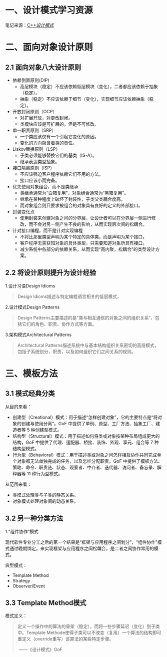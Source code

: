 # 一、设计模式学习资源

笔记来源：[C++*设计模式*](https://www.bilibili.com/video/BV1DT4y1R7sA?from=search&seid=4039513811621816140)



# 二、面向对象设计原则

## 2.1 面向对象八大设计原则

- 依赖倒置原则(DIP)
  - 高层模块（稳定）不应该依赖低层模块（变化），二者都应该依赖于抽象（稳定）。
  - 抽象（稳定）不应该依赖于细节（变化），实现细节应该依赖抽象（稳定）。
- 开放封闭原则（OCP）
  - 对扩展开放，对更改封闭。
  - 类模块应该是可扩展的，但是不可修改。
- 单一职责原则（SRP）
  - 一个类应该仅有一个引起它变化的原因。
  - 变化的方向隐含着类的责任。
- Liskov替换原则（LSP）
  - 子类必须能够替换它们的基类（IS-A）。
  - 继承表达类型抽象。
- 接口隔离原则（ISP）
  - 不应该强迫客户程序依赖它们不用的方法。
  - 接口应该小而完备。
- 优先使用对象组合，而不是类继承
  - 类继承通常为“白箱复用”，对象组合通常为“黑箱复用”。
  - 继承在某种程度上破坏了封装性，子类父类耦合度高。
  - 而对象组合则只要求被组合的对象具有良好的定义的外部接口。
- 封装变化点
  - 使用封装来创建对象之间的分界层，让设计者可以在分界层一侧进行修改，而不会对另一侧产生不良的影响，从而实现层次间的松耦合。
- 针对接口编程，而不是针对实现编程
  - 不将比那里类型声明为某个特定的具体类，而是声明为某个接口。
  - 客户程序无需获知对象的具体类型，只需要知道对象所具有接口。
  - 减少系统中各部分的依赖关系，从而实现“高内聚，松耦合”的类型设计方案。

## 2.2 将设计原则提升为设计经验

1.设计习语Design Idioms

> Design Idioms描述与特定编程语言相关的低层模式，

2.设计模式Design Patterns

> Design Patterns主要描述的是“类与相互通信的对象之间的组织关系”，包括它们的角色、职责、协作方式等方面。

3.架构模式Architectural Patterns

> Architectural Patterns描述系统中与基本结构组织关系密切的高层模式，包括子系统划分，职责，以及如何组织它们之间关系的规则。

# 三、模板方法

## 3.1 模式经典分类

从目的来看：

- 创建型（Creational）模式：用于描述“怎样创建对象”，它的主要特点是“将对象的创建与使用分离”。GoF 中提供了单例、原型、工厂方法、抽象工厂、建造者等 5 种创建型模式。
- 结构型（Structural）模式：用于描述如何将类或对象按某种布局组成更大的结构，GoF 中提供了代理、适配器、桥接、装饰、外观、享元、组合等 7 种结构型模式。
- 行为型（Behavioral）模式：用于描述类或对象之间怎样相互协作共同完成单个对象都无法单独完成的任务，以及怎样分配职责。GoF 中提供了模板方法、策略、命令、职责链、状态、观察者、中介者、迭代器、访问者、备忘录、解释器等 11 种行为型模式。

从范围来看：

- 类模式处理类与子类的静态关系。
- 对象模式处理对象间的动态关系。

## 3.2 另一种分类方法

1.“组件协作”模式

现代软件专业分工之后的第一个结果是“框架与应用程序之间划分”，“组件协作”模式通过晚期绑定，来实现框架与应用程序之间松耦合，是二者之间协作常用的模式。

典型模式：

- Template Method
- Strategy
- Observer/Event

## 3.3 Template Method模式

模式定义：

> 定义一个操作中的算法的骨架（稳定），而将一些步骤延迟（变化）到子类中。Template Methode使得子类可以不改变（复用）一个算法的结构即可重定义（override重写）该算法的某些特定步骤。	
>
> ​																			——《设计模式》GoF

 